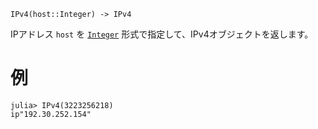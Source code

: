 ```
IPv4(host::Integer) -> IPv4
```

IPアドレス `host` を [`Integer`](@ref) 形式で指定して、IPv4オブジェクトを返します。

# 例

```jldoctest
julia> IPv4(3223256218)
ip"192.30.252.154"
```
